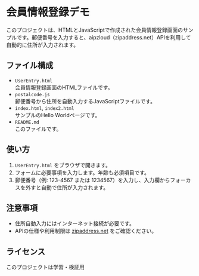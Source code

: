 # 会員情報登録デモ

このプロジェクトは、HTMLとJavaScriptで作成された会員情報登録画面のサンプルです。郵便番号を入力すると、aipzloud（zipaddress.net）APIを利用して自動的に住所が入力されます。

## ファイル構成

- `UserEntry.html`  
  会員情報登録画面のHTMLファイルです。  
- `postalcode.js`  
  郵便番号から住所を自動入力するJavaScriptファイルです。  
- `index.html`, `index2.html`  
  サンプルのHello Worldページです。  
- `README.md`  
  このファイルです。

## 使い方

1. `UserEntry.html` をブラウザで開きます。
2. フォームに必要事項を入力します。年齢も必須項目です。
3. 郵便番号（例: 123-4567 または 1234567）を入力し、入力欄からフォーカスを外すと自動で住所が入力されます。

## 注意事項

- 住所自動入力にはインターネット接続が必要です。
- APIの仕様や利用制限は [zipaddress.net](https://zipaddress.net/) をご確認ください。

## ライセンス

このプロジェクトは学習・検証用